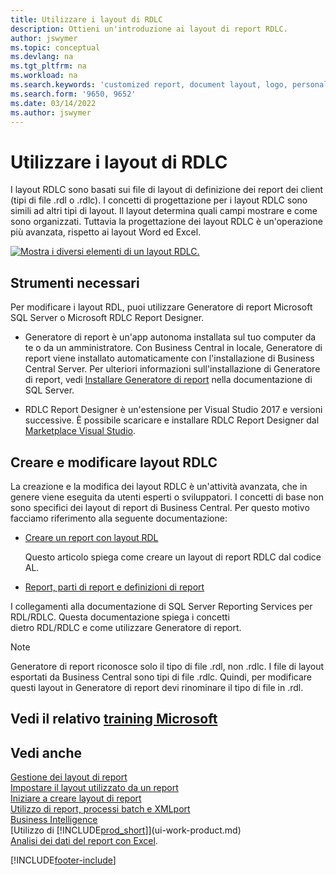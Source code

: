 ```yaml
---
title: Utilizzare i layout di RDLC
description: Ottieni un'introduzione ai layout di report RDLC.
author: jswymer
ms.topic: conceptual
ms.devlang: na
ms.tgt_pltfrm: na
ms.workload: na
ms.search.keywords: 'customized report, document layout, logo, personalize'
ms.search.form: '9650, 9652'
ms.date: 03/14/2022
ms.author: jswymer
---
```

# <a name="working-with-rdlc-layouts"></a><a name="working-with-rdlc-layouts"></a>Utilizzare i layout di RDLC

I layout RDLC sono basati sui file di layout di definizione dei report dei client (tipi di file .rdl o .rdlc). I concetti di progettazione per i layout RDLC sono simili ad altri tipi di layout. Il layout determina quali campi mostrare e come sono organizzati. Tuttavia la progettazione dei layout RDLC è un'operazione più avanzata, rispetto ai layout Word ed Excel.

[![Mostra i diversi elementi di un layout RDLC.](media/rdlc-layout.png)](media/rdlc-layout.png#lightbox)

## <a name="required-tools"></a><a name="required-tools"></a>Strumenti necessari

Per modificare i layout RDL, puoi utilizzare Generatore di report Microsoft SQL Server o Microsoft RDLC Report Designer.

- Generatore di report è un'app autonoma installata sul tuo computer da te o da un amministratore. Con Business Central in locale, Generatore di report viene installato automaticamente con l'installazione di Business Central Server. Per ulteriori informazioni sull'installazione di Generatore di report, vedi [Installare Generatore di report](/sql/reporting-services/install-windows/install-report-builder) nella documentazione di SQL Server.

- RDLC Report Designer è un'estensione per Visual Studio 2017 e versioni successive. È possibile scaricare e installare RDLC Report Designer dal [Marketplace Visual Studio](https://marketplace.visualstudio.com/items?itemName=ProBITools.MicrosoftRdlcReportDesignerforVisualStudio-18001).

## <a name="create-and-modify-rdlc-layouts"></a><a name="create-and-modify-rdlc-layouts"></a>Creare e modificare layout RDLC

La creazione e la modifica dei layout RDLC è un'attività avanzata, che in genere viene eseguita da utenti esperti o sviluppatori. I concetti di base non sono specifici dei layout di report di Business Central. Per questo motivo facciamo riferimento alla seguente documentazione:

- [Creare un report con layout RDL](/dynamics365/business-central/dev-itpro/developer/devenv-howto-rdl-report-layout)

    Questo articolo spiega come creare un layout di report RDLC dal codice AL.

- [Report, parti di report e definizioni di report ](/sql/reporting-services/report-design/reports-report-parts-and-report-definitions-report-builder-and-ssrs?)

 I collegamenti alla documentazione di SQL Server Reporting Services per RDL/RDLC. Questa documentazione spiega i concetti  
dietro RDL/RDLC e come utilizzare Generatore di report.

> [!NOTE]
> Generatore di report riconosce solo il tipo di file .rdl, non .rdlc. I file di layout esportati da Business Central sono tipi di file .rdlc. Quindi, per modificare questi layout in Generatore di report devi rinominare il tipo di file in .rdl.

## <a name="see-related-microsoft-training"></a><a name="see-related-microsoft-training"></a>Vedi il relativo [training Microsoft](/training/modules/change-documents-dynamics-365-business-central/index)

## <a name="see-also"></a><a name="see-also"></a>Vedi anche

[Gestione dei layout di report](ui-manage-report-layouts.md)  
[Impostare il layout utilizzato da un report](ui-set-report-layout.md)  
[Iniziare a creare layout di report](ui-get-started-layouts.md)  
[Utilizzo di report, processi batch e XMLport](ui-work-report.md)  
[Business Intelligence](bi.md)  
[Utilizzo di [!INCLUDE[prod_short](includes/prod_short.md)]](ui-work-product.md)  
[Analisi dei dati del report con Excel](report-analyze-excel.md).

[!INCLUDE[footer-include](includes/footer-banner.md)]
